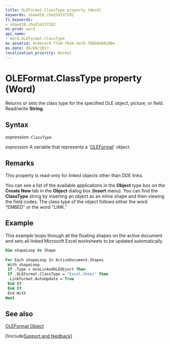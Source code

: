 ```yaml
---
title: OLEFormat.ClassType property (Word)
keywords: vbawd10.chm154337282
f1_keywords:
- vbawd10.chm154337282
ms.prod: word
api_name:
- Word.OLEFormat.ClassType
ms.assetid: 4c9ecec9-f7a9-f644-3a79-f88b9468200e
ms.date: 06/08/2017
localization_priority: Normal
---
```



# OLEFormat.ClassType property (Word)

Returns or sets the class type for the specified OLE object, picture, or field. Read/write  **String**.


## Syntax

_expression_. `ClassType`

_expression_ A variable that represents a '[OLEFormat](Word.OLEFormat.md)' object.


## Remarks

This property is read-only for linked objects other than DDE links.

You can see a list of the available applications in the  **Object** type box on the **Create New** tab in the **Object** dialog box (**Insert** menu). You can find the **ClassType** string by inserting an object as an inline shape and then viewing the field codes. The class type of the object follows either the word "EMBED" or the word "LINK."


## Example

This example loops through all the floating shapes on the active document and sets all linked Microsoft Excel worksheets to be updated automatically.


```vb
Dim shapeLoop As Shape 
 
For Each shapeLoop In ActiveDocument.Shapes 
 With shapeLoop 
 If .Type = msoLinkedOLEObject Then 
 If .OLEFormat.ClassType = "Excel.Sheet" Then 
 .LinkFormat.AutoUpdate = True 
 End If 
 End If 
 End With 
Next
```


## See also


[OLEFormat Object](Word.OLEFormat.md)

[!include[Support and feedback](~/includes/feedback-boilerplate.md)]